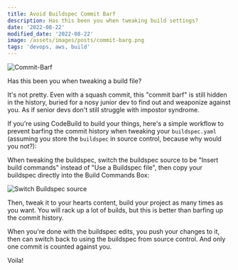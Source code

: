 ```yaml
---
title: Avoid Buildspec Commit Barf
description: Has this been you when tweaking build settings?
date: '2022-08-22'
modified_date: '2022-08-22'
image: /assets/images/posts/commit-barg.png
tags: 'devops, aws, build'
---
```


![Commit-Barf](/assets/images/posts/commit-barf.png)

Has this been you when tweaking a build file? 

It's not pretty. Even with a squash commit, this "commit barf" is still hidden in the history, buried for a nosy junior dev to find out and weaponize against you. As if senior devs don't still struggle with impostor syndrome.

If you're using CodeBuild to build your things, here's a simple workflow to prevent barfing the commit history when tweaking your `buildspec.yaml` (assuming you store the `buildspec` in source control, because why would you not?):

When tweaking the buildspec, switch the buildspec source to be "Insert build commands" instead of "Use a Buildspec file", then copy your buildspec directly into the Build Commands Box:

![Switch Buildspec source](/assets/images/posts/switch-buildspec-source.png)


Then, tweak it to your hearts content, build your project as many times as you want. You will rack up a lot of builds, but this is better than barfing up the commit history.

When you're done with the buildspec edits, you push your changes to it, then can switch back to using the buildspec from source control. And only one commit is counted against you. 

Voila! 
